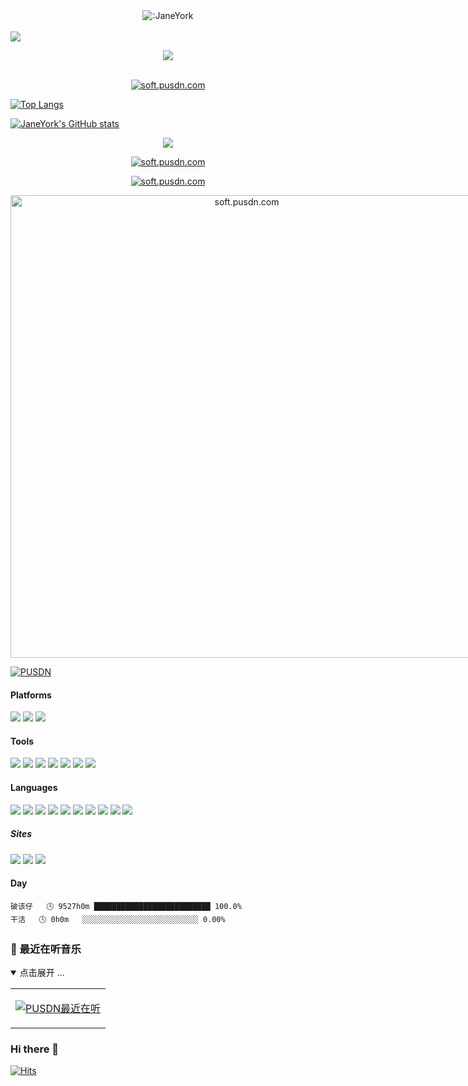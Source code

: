 <div align="center" style="text-align: center;">
<img src="https://count.getloli.com/get/@:JaneYork" alt=":JaneYork" />
</div>
<br/>

<a href="https://soft.pusdn.com">
  <img src="https://visitcount.itsvg.in/code_ready.svg" />
</a>
<br/>

<p align="center">
<a href="https://soft.pusdn.com">
  <img src="https://visitcount.itsvg.in/api?id=JaneYork&label=Profile%20Views%20%7C%20PUSDN&pretty=true" />
</a>
</p>
<br/>
<div align="center" style="text-align: center;">
<a href="https://soft.pusdn.com"><img src="https://readme-typing-svg.demolab.com?font=Fira+Code&pause=1000&color=722ED1&center=true&vCenter=true&width=435&lines=PUSDN+%C2%B7+%E5%B9%B3%E8%A1%8C%E5%AE%87%E5%AE%99%E8%BD%AF%E4%BB%B6%E5%BC%80%E5%8F%91%E8%80%85%E7%BD%91;%E8%BD%AF%E4%BB%B6%E5%BC%80%E5%8F%91%E3%80%81%E4%BC%81%E4%B8%9A%E5%BB%BA%E7%AB%99%E3%80%81%E4%BD%8E%E4%BB%A3%E7%A0%81%E3%80%81%E6%95%B0%E5%AD%97%E5%86%9C%E4%B8%9A%E3%80%81;%E6%99%BA%E6%85%A7%E5%85%BB%E6%AE%96%E3%80%81%E5%A4%A7%E5%B1%8F%E5%8F%AF%E8%A7%86%E5%8C%96%E3%80%81%E5%A4%A7%E6%95%B0%E6%8D%AE%E4%B8%AD%E5%8F%B0......" alt="soft.pusdn.com" /></a>
</div>

[![Top Langs](https://github-readme-stats.vercel.app/api/top-langs/?username=JaneYork)](https://github.com/anuraghazra/github-readme-stats)

[![JaneYork's GitHub stats](https://github-readme-stats.vercel.app/api?username=JaneYork&show_icons=true&theme=midnight-purple)](https://github.com/anuraghazra/github-readme-stats)

<div align="center" style="text-align: center;">
<a href="https://github.com/anuraghazra/github-readme-stats">
  <img align="center" src="https://github-readme-stats.vercel.app/api?username=JaneYork&show_icons=true&theme=midnight-purple&bg_color=30,e96443,904e95&title_color=fff&text_color=fff" />
</a>
</div>

<p align="center">
    <a href="http://soft.pusdn.com">
        <img src="https://img.shields.io/badge/Star-14002-%23722ed1?logo=discord"
            alt="soft.pusdn.com"></a>
</p>

<p align="center">
    <a href="http://soft.pusdn.com">
        <img src="https://github-profile-trophy.vercel.app/?username=JaneYork&no-frame=true"
            alt="soft.pusdn.com"></a>
</p>

<p align="center">
    <a href="http://soft.pusdn.com">
        <img style="max-width:740px;" width=740 src="https://github-readme-activity-graph.vercel.app/graph?username=JaneYork&theme=nightowl"
            alt="soft.pusdn.com"></a>
</p>

[![PUSDN](https://streak-stats.demolab.com?user=JaneYork&theme=gruvbox&border_radius=20&locale=zh_Hans&date_format=%5BY.%5Dn.j)](https://soft.pusdn.com)

#### Platforms

[![](https://img.shields.io/badge/macOS-Ventura-292e33?style=flat-square&logo=apple&logoColor=ffffff)](https://www.apple.com/macos/big-sur/)
[![](https://img.shields.io/badge/Windows-11-4e9eee?style=flat-square&logo=windows&logoColor=ffffff)](https://www.microsoft.com/windows/windows-11)
[![](https://img.shields.io/badge/iPhone-13%20Mini-999999?style=flat-square&logo=apple&logoColor=ffffff)](https://www.apple.com/)

#### Tools

[![](https://img.shields.io/badge/IDEA-Java-fd6430?style=flat-square&logo=IntelliJ%20IDEA&labelColor=ffffff&logoColor=000000)](https://www.jetbrains.com/zh-cn/idea/)
[![](https://img.shields.io/badge/WebStorm-前端-07c3f2?style=flat-square&logo=WebStorm&labelColor=ffffff&logoColor=000000)](https://www.jetbrains.com/zh-cn/webstorm/)
[![](https://img.shields.io/badge/PyCharm-Python-21d789?style=flat-square&logo=PyCharm&labelColor=ffffff&logoColor=000000)](https://www.jetbrains.com/zh-cn/pyCharm/)
[![](https://img.shields.io/badge/VsCode-编辑器-007ACC?style=flat-square&logo=Visual%20Studio%20Code&labelColor=ffffff&logoColor=007ACC)](https://code.visualstudio.com/)
[![](https://img.shields.io/badge/Chrome-谷歌-4285F4?style=flat-square&logo=Google%20Chrome&labelColor=ffffff&logoColor=4285F4)](https://www.google.com/chrome/)
[![](https://img.shields.io/badge/Edge-微软-0078D7?style=flat-square&logo=Microsoft%20Edge&labelColor=ffffff&logoColor=0078D7)](https://www.microsoft.com/zh-cn/edge?form=MA13FJ)
[![](https://img.shields.io/badge/Photoshop-PS-31A8FF?style=flat-square&logo=Adobe%20Photoshop&labelColor=ffffff&logoColor=31A8FF)](https://www.adobe.com/cn/products/photoshop.html)

#### Languages

[![](https://img.shields.io/badge/-HTML5-E34F26?style=flat-square&logo=html5&logoColor=white)](https://soft.pusdn.com)
[![](https://img.shields.io/badge/-CSS3-1572B6?style=flat-square&logo=css3&logoColor=white)](https://soft.pusdn.com)
[![](https://img.shields.io/badge/-JavaScript-f7e018?style=flat-square&logo=javascript&logoColor=white)](https://soft.pusdn.com)
[![](https://img.shields.io/badge/-Git-f05032?style=flat-square&logo=git&logoColor=white)](https://soft.pusdn.com)
[![](https://img.shields.io/badge/-PHP-777bb4?style=flat-square&logo=php&logoColor=ffffff)](https://soft.pusdn.com)
[![](https://img.shields.io/badge/-MySQL-4479a1?style=flat-square&logo=mysql&logoColor=white)](https://soft.pusdn.com)
[![](https://img.shields.io/badge/Java-8-e0161a?logo=Java&logoColor=e0161a)](https://soft.pusdn.com)
[![](https://img.shields.io/badge/GO-1.14-00acd7?logo=Go&logoColor=00acd7)](https://soft.pusdn.com)
[![](https://img.shields.io/badge/Python-3.11-326c9c?logo=Python&logoColor=326c9c)](https://soft.pusdn.com)
[![](https://img.shields.io/badge/-Docker-2496ED?style=flat-square&logo=docker&logoColor=ffffff)](https://soft.pusdn.com)

##### Sites

[![](https://img.shields.io/badge/Bilibili-哔哩哔哩-00A1D6?style=for-the-badge&logo=Bilibili&labelColor=ffffff)](https://soft.pusdn.com/)
[![](https://img.shields.io/badge/GitHub-gayhub-181717?style=for-the-badge&logo=GitHub&logoColor=181717&labelColor=ffffff)](soft.pusdn.com/)
[![](https://img.shields.io/badge/知乎-懂的都懂-0084FF?style=for-the-badge&logo=ZhiHu&logoColor=0084FF&labelColor=ffffff)](http://soft.pusdn.com)


#### Day

```text
破该仔   🕓 9527h0m ██████████████████████████ 100.0%
干活   🕓 0h0m   ░░░░░░░░░░░░░░░░░░░░░░░░░░ 0.00%
```

### 🎸 最近在听音乐

<details open>
<summary>点击展开 ...</summary>

<table align="center">
<tr>
<td valign="top">

[![PUSDN最近在听](https://netease-recent-profile.vercel.app/?id=97598241&type=1&size=60&show_percent=1&title=最近在听)](https://netease-recent-profile.vercel.app/?id=97598241&type=0&size=60&show_percent=1&title=最近在听)
</td>
</tr>
</table>

</details>

### Hi there 👋
[![Hits](https://u8views.com/api/v1/github/profiles/29787967/views/day-week-month-total-count.svg)](https://u8views.com/github/JaneYork)
